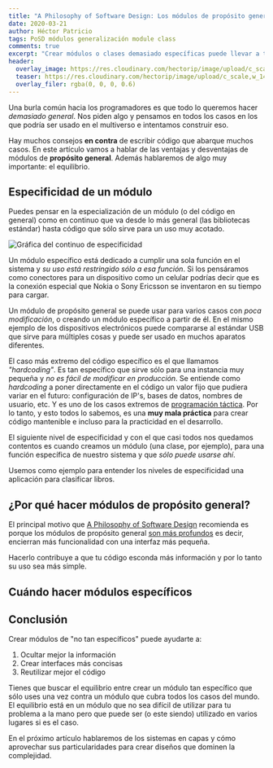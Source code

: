 ```yaml
---
title: "A Philosophy of Software Design: Los módulos de propósito general son más profundos"
date: 2020-03-21
author: Héctor Patricio
tags: PoSD módulos generalización module class
comments: true
excerpt: "Crear módulos o clases demasiado específicas puede llevar a tu código a ser difícil de mantener, veamos algunas maneras de encontrar el equilibrio"
header:
  overlay_image: https://res.cloudinary.com/hectorip/image/upload/c_scale,w_1400/v1584726013/D750CDED-7745-4A56-8B3D-5CD33D2893E6_vqdgzb.jpg
  teaser: https://res.cloudinary.com/hectorip/image/upload/c_scale,w_1400/v1584726013/D750CDED-7745-4A56-8B3D-5CD33D2893E6_vqdgzb.jpg
  overlay_filer: rgba(0, 0, 0, 0.6)
---
```


Una burla común hacia los programadores es que todo lo queremos hacer _demasiado general_. Nos piden algo y pensamos en todos los casos en los que podría ser usado en el multiverso e intentamos construir eso.

Hay muchos consejos **en contra** de escribir código que abarque muchos casos. En este artículo vamos a hablar de las ventajas y desventajas de módulos de **propósito general**. Además hablaremos de algo muy importante: el equilibrio.

## Especificidad de un módulo

Puedes pensar en la especialización de un módulo (o del código en general) como en continuo que va desde lo más general (las bibliotecas estándar) hasta código que sólo sirve para un uso muy acotado.

![Gráfica del continuo de especificidad]()

Un módulo específico está dedicado a cumplir una sola función en el sistema y _su uso está restringido sólo a esa función_. Si los pensáramos como conectores para un dispositivo como un celular podrías decir que es la conexión especial que Nokia o Sony Ericsson se inventaron en su tiempo para cargar.

Un módulo de propósito general se puede usar para varios casos con _poca modificación_, o creando un módulo específico a partir de él. En el mismo ejemplo de los dispositivos electrónicos puede compararse al estándar USB que sirve para múltiples cosas y puede ser usado en muchos aparatos diferentes.

El caso más extremo del código específico es el que llamamos _"hardcoding"_. Es tan específico que sirve sólo para una instancia muy pequeña y _no es fácil de modificar en producción_. Se entiende como _hardcoding_ a poner directamente en el código un valor fijo que pudiera variar en el futuro: configuración de IP's, bases de datos, nombres de usuario, etc. Y es uno de los casos extremos de [programación táctica](https://blog.thedojo.mx/2020/02/11/a-philosophy-of-software-design-programacion-tactica-vs-estrategica.html#desarrollo-t%C3%A1ctico). Por lo tanto, y esto todos lo sabemos, es una **muy mala  práctica** para crear código mantenible e incluso para la practicidad en el desarrollo.

El siguiente nivel de especificidad y con el que casi todos nos quedamos contentos es cuando creamos un módulo (una clase, por ejemplo), para una función específica de nuestro sistema y que _sólo puede usarse ahí_.

Usemos como ejemplo para entender los niveles de especificidad una aplicación para clasificar libros.

## ¿Por qué hacer módulos de propósito general?

El principal motivo que [A Philosophy of Software Design](https://amzn.to/3ba4MEj) recomienda es porque los módulos de propósito general [son más profundos](https://blog.thedojo.mx/2020/03/02/a-philosophy-of-software-design-los-modulos-deben-ser-profundos.html#dise%C3%B1o-de-m%C3%B3dulos) es decir, encierran más funcionalidad con una interfaz más pequeña.

Hacerlo contribuye a que tu código esconda más información y por lo tanto su uso sea más simple.

## Cuándo hacer módulos específicos


## Conclusión

Crear módulos de "no tan específicos" puede ayudarte a:

1. Ocultar mejor la información
2. Crear interfaces más concisas
3. Reutilizar mejor el código

Tienes que buscar el equilibrio entre crear un módulo tan específico que sólo uses una vez contra un módulo que cubra todos los casos del mundo. El equilibrio está en un módulo que no sea difícil de utilizar para tu problema a la mano pero que puede ser (o este siendo) utilizado en varios lugares si es el caso.

En el próximo artículo hablaremos de los sistemas en capas y cómo aprovechar sus particularidades para crear diseños que dominen la complejidad.
